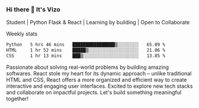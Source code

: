 ### Hi there 👋 It's Vizo

Student | Python Flask & React | Learning by building | Open to Collaborate

Weekly stats
<!--START_SECTION:waka-->

```txt
Python   5 hrs 46 mins   ████████████████▒░░░░░░░░   65.09 %
HTML     1 hr 52 mins    █████▒░░░░░░░░░░░░░░░░░░░   21.06 %
CSS      1 hr 13 mins    ███▒░░░░░░░░░░░░░░░░░░░░░   13.85 %
```

<!--END_SECTION:waka-->


Passionate about solving real-world problems by building amazing softwares. React stole my heart for its dynamic approach – unlike traditional HTML and CSS, React offers a more organized and efficient way to create interactive and engaging user interfaces. Excited to explore new tech stacks and collaborate on impactful projects. Let's build something meaningful together!
